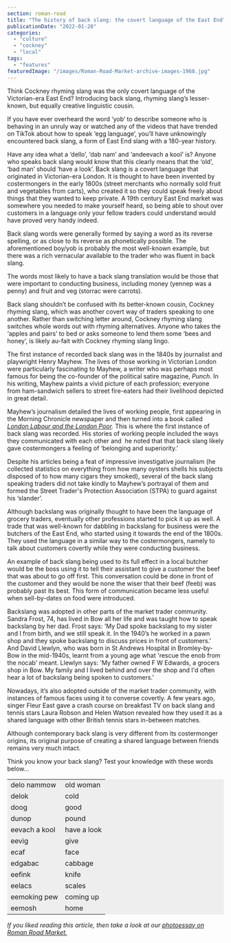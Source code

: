 ```yaml
---
section: roman-road
title: "The history of back slang: the covert language of the East End"
publicationDate: "2022-01-28"
categories: 
  - "culture"
  - "cockney"
  - "local"
tags: 
  - "features"
featuredImage: "/images/Roman-Road-Market-archive-images-1968.jpg"
---
```


Think Cockney rhyming slang was the only covert language of the Victorian-era East End? Introducing back slang, rhyming slang’s lesser-known, but equally creative linguistic cousin.

If you have ever overheard the word ‘yob’ to describe someone who is behaving in an unruly way or watched any of the videos that have trended on TikTok about how to speak ‘egg language’, you’ll have unknowingly encountered back slang, a form of East End slang with a 180-year history.

Have any idea what a ‘dello’, ‘dab nam’ and ‘andeevach a kool’ is? Anyone who speaks back slang would know that this clearly means that the ‘old’, ‘bad man’ should ‘have a look’. Back slang is a covert language that originated in Victorian-era London. It is thought to have been invented by costermongers in the early 1800s (street merchants who normally sold fruit and vegetables from carts), who created it so they could speak freely about things that they wanted to keep private. A 19th century East End market was somewhere you needed to make yourself heard, so being able to shout over customers in a language only your fellow traders could understand would have proved very handy indeed.

Back slang words were generally formed by saying a word as its reverse spelling, or as close to its reverse as phonetically possible. The aforementioned boy/yob is probably the most well-known example, but there was a rich vernacular available to the trader who was fluent in back slang.

The words most likely to have a back slang translation would be those that were important to conducting business, including money (yennep was a penny) and fruit and veg (storrac were carrots). 

Back slang shouldn’t be confused with its better-known cousin, Cockney rhyming slang, which was another covert way of traders speaking to one another. Rather than switching letter around, Cockney rhyming slang switches whole words out with rhyming alternatives. Anyone who takes the ‘apples and pairs’ to bed or asks someone to lend them some ‘bees and honey’, is likely au-fait with Cockney rhyming slang lingo. 

The first instance of recorded back slang was in the 1840s by journalist and playwright Henry Mayhew. The lives of those working in Victorian London were particularly fascinating to Mayhew, a writer who was perhaps most famous for being the co-founder of the political satire magazine, _Punch_. In his writing, Mayhew paints a vivid picture of each profession; everyone from ham-sandwich sellers to street fire-eaters had their livelihood depicted in great detail.

Mayhew’s journalism detailed the lives of working people, first appearing in the Morning Chronicle newspaper and then turned into a book called _[London Labour and the London Poor](https://www.bl.uk/collection-items/london-labour-and-the-london-poor-by-henry-mayhew)._ This is where the first instance of back slang was recorded. His stories of working people included the ways they communicated with each other and  he noted that that back slang likely gave costermongers a feeling of ‘belonging and superiority.’

Despite his articles being a feat of impressive investigative journalism (he collected statistics on everything from how many oysters shells his subjects disposed of to how many cigars they smoked), several of the back slang speaking traders did not take kindly to Mayhew’s portrayal of them and formed the Street Trader's Protection Association (STPA) to guard against his ‘slander’.

Although backslang was originally thought to have been the language of grocery traders, eventually other professions started to pick it up as well. A trade that was well-known for dabbling in backslang for business were the butchers of the East End, who started using it towards the end of the 1800s. They used the language in a similar way to the costermongers, namely to talk about customers covertly while they were conducting business.

An example of back slang being used to its full effect in a local butcher would be the boss using it to tell their assistant to give a customer the beef that was about to go off first. This conversation could be done in front of the customer and they would be none the wiser that their beef (feeb) was probably past its best. This form of communication became less useful when sell-by-dates on food were introduced.

Backslang was adopted in other parts of the market trader community. Sandra Frost, 74, has lived in Bow all her life and was taught how to speak backslang by her dad. Frost says: 'My Dad spoke backslang to my sister and I from birth, and we still speak it. In the 1940’s he worked in a pawn shop and they spoke backslang to discuss prices in front of customers.' And David Llewlyn, who was born in St Andrews Hospital in Bromley-by-Bow in the mid-1940s, learnt from a young age what 'rescue the enob from the nocab' meant. Llewlyn says: 'My father owned F W Edwards, a grocers shop in Bow. My family and I lived behind and over the shop and I'd often hear a lot of backslang being spoken to customers.'

Nowadays, it’s also adopted outside of the market trader community, with instances of famous faces using it to converse covertly. A few years ago, singer Fleur East gave a crash course on breakfast TV on back slang and tennis stars Laura Robson and Helen Watson revealed how they used it as a shared language with other British tennis stars in-between matches.

Although contemporary back slang is very different from its costermonger origins, its original purpose of creating a shared language between friends remains very much intact.

Think you know your back slang? Test your knowledge with these words below...

<table class="has-background" style="background-color:#eeeeee"><tbody><tr><td>delo nammow</td><td>old woman</td></tr><tr><td>delok</td><td>cold</td></tr><tr><td>doog</td><td>good</td></tr><tr><td>dunop</td><td>pound</td></tr><tr><td>eevach a kool</td><td>have a look</td></tr><tr><td>eevig</td><td>give</td></tr><tr><td>ecaf</td><td>face</td></tr><tr><td>edgabac</td><td>cabbage</td></tr><tr><td>eefink</td><td>knife</td></tr><tr><td>eelacs</td><td>scales</td></tr><tr><td>eemoking pew</td><td>coming up</td></tr><tr><td>eemosh</td><td>home</td></tr></tbody></table>

_If you liked reading this article, then take a look at our [photoessay on Roman Road Market.](https://romanroadlondon.com/roman-road-market-wedgley-snipes-photoessay/)_


